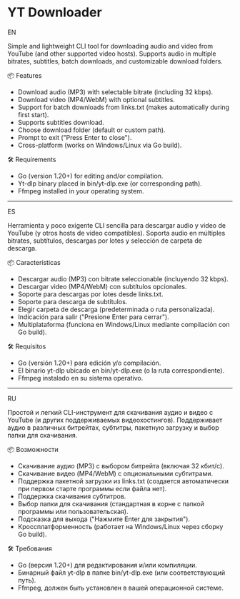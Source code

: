 # YT Downloader

EN

Simple and lightweight CLI tool for downloading audio and video from YouTube (and other supported video hosts).
Supports audio in multiple bitrates, subtitles, batch downloads, and customizable download folders.

📦 Features
- Download audio (MP3) with selectable bitrate (including 32 kbps).
- Download video (MP4/WebM) with optional subtitles.
- Support for batch downloads from links.txt (makes automatically during first start).
- Supports subtitles download.
- Choose download folder (default or custom path).
- Prompt to exit ("Press Enter to close").
- Cross-platform (works on Windows/Linux via Go build).

🛠 Requirements
- Go (version 1.20+) for editing and/or compilation.
- Yt-dlp binary placed in bin/yt-dlp.exe (or corresponding path).
- Ffmpeg installed in your operating system.
------------------------------------------------------------------------------------------------------------------------------------------
ES

Herramienta y poco exigente CLI sencilla para descargar audio y video de YouTube (y otros hosts de video compatibles).
Soporta audio en múltiples bitrates, subtítulos, descargas por lotes y selección de carpeta de descarga.

📦 Características
- Descargar audio (MP3) con bitrate seleccionable (incluyendo 32 kbps).
- Descargar video (MP4/WebM) con subtítulos opcionales.
- Soporte para descargas por lotes desde links.txt.
- Soporte para descarga de subtítulos.
- Elegir carpeta de descarga (predeterminada o ruta personalizada).
- Indicación para salir ("Presione Enter para cerrar").
- Multiplataforma (funciona en Windows/Linux mediante compilación con Go build).


🛠 Requisitos
- Go (versión 1.20+) para edición y/o compilación.
- El binario yt-dlp ubicado en bin/yt-dlp.exe (o la ruta correspondiente).
- Ffmpeg instalado en su sistema operativo.
-------------------------------------------------------------------------------------------------------------------------------------------
RU

Простой и легкий CLI-инструмент для скачивания аудио и видео с YouTube (и других поддерживаемых видеохостингов).
Поддерживает аудио в различных битрейтах, субтитры, пакетную загрузку и выбор папки для скачивания.

📦 Возможности
- Скачивание аудио (MP3) с выбором битрейта (включая 32 кбит/с).
- Скачивание видео (MP4/WebM) с опциональными субтитрами.
- Поддержка пакетной загрузки из links.txt (создается автоматически при первом старте программы если файла нет).
- Поддержка скачивания субтитров.
- Выбор папки для скачивания (стандартная в корне с папкой программы или пользовательская).
- Подсказка для выхода ("Нажмите Enter для закрытия").
- Кроссплатформенность (работает на Windows/Linux через сборку Go build).


🛠 Требования
- Go (версия 1.20+) для редактирования и/или компиляции.
- Бинарный файл yt-dlp в папке bin/yt-dlp.exe (или соответствующий путь).
- Ffmpeg, должен быть установлен в вашей операционной системе.
